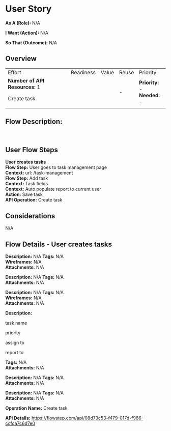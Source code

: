# User Story
**As A (Role):** N/A

**I Want (Action):** N/A

**So That (Outcome):** N/A

## Overview

|  |  |  |  |  |
| --- | --- | --- | --- | --- |
| Effort | Readiness | Value | Reuse | Priority |
| **Number of API Resources:** 1<br><p>Create task</p> | |  | - | **Priority:** -<br>**Needed:** - |

## Flow Description:
<p><br /></p>





## User Flow Steps
**User creates tasks**
<br>**Flow Step:** User goes to task management page<br>**Context:** url: /task-management<br>**Flow Step:** Add task<br>**Context:** Task fields<br>**Context:** Auto populate report to current user<br>**Action:** Save task<br>**API Operation:** Create task


## Considerations
<p>N/A</p>


## Flow Details - User creates tasks
**Description:** N/A 
**Tags:** N/A 
<br>
**Wireframes:** N/A 
<br>
**Attachments:** N/A 
<br>

**Description:** N/A 
**Tags:** N/A 
<br>
**Attachments:** N/A 
<br>

**Description:** N/A 
**Tags:** N/A 
<br>
**Wireframes:** N/A 
<br>
**Attachments:** N/A 
<br>

**Description:** <span><p>task name</p><p>priority</p><p>assign to</p><p>report to</p></span> 
**Tags:** N/A 
<br>
**Attachments:** N/A 
<br>

**Description:** N/A 
**Tags:** N/A 
<br>
**Attachments:** N/A 
<br>

**Description:** N/A 
**Tags:** N/A 
<br>
**Attachments:** N/A 
<br>

**Operation Name:** Create task 

**API Details:** <a target="_blank" href="https://flowstep.com/api/08d73c53-f479-017d-f966-ccfca7c6d7e0">https://flowstep.com/api/08d73c53-f479-017d-f966-ccfca7c6d7e0</a> 


